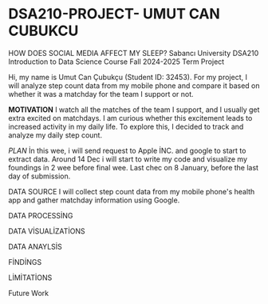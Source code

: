 # DSA210-PROJECT- UMUT CAN CUBUKCU
HOW DOES SOCIAL MEDIA AFFECT MY SLEEP?
Sabancı University DSA210 Introduction to Data Science Course
Fall 2024-2025 Term Project

Hi, my name is Umut Can Çubukçu (Student ID: 32453).
For my project, I will analyze step count data from my mobile phone and compare it based on whether it was a matchday for the team I support or not.

**MOTIVATION**
I watch all the matches of the team I support, and I usually get extra excited on matchdays. I am curious whether this excitement leads to increased activity in my daily life. To explore this, I decided to track and analyze my daily step count.

*PLAN*
İn this wee, i will send request to Apple İNC. and google to start to extract data.
Around 14 Dec  i will start to write my code  and visualize my foundings  in 2 wee before final wee.
Last chec on 8 January, before the last day of submission.

DATA SOURCE
I will collect step count data from my mobile phone's health app and gather matchday information using Google.

DATA PROCESSİNG

DATA VİSUALİZATİONS

DATA ANAYLSİS

FİNDİNGS

LİMİTATİONS

Future Work


